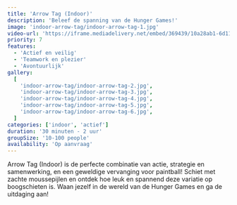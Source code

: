 ```yaml
---
title: 'Arrow Tag (Indoor)'
description: 'Beleef de spanning van de Hunger Games!'
image: 'indoor-arrow-tag/indoor-arrow-tag-1.jpg'
video-url: 'https://iframe.mediadelivery.net/embed/369439/10a28ab1-6d11-4018-96a5-287dc7650b16'
priority: 7
features:
  - 'Actief en veilig'
  - 'Teamwork en plezier'
  - 'Avontuurlijk'
gallery:
  [
    'indoor-arrow-tag/indoor-arrow-tag-2.jpg',
    'indoor-arrow-tag/indoor-arrow-tag-3.jpg',
    'indoor-arrow-tag/indoor-arrow-tag-4.jpg',
    'indoor-arrow-tag/indoor-arrow-tag-5.jpg',
    'indoor-arrow-tag/indoor-arrow-tag-6.jpg',
  ]
categories: ['indoor', 'actief']
duration: '30 minuten - 2 uur'
groupSize: '10-100 people'
availability: 'Op aanvraag'
---
```


Arrow Tag (Indoor) is de perfecte combinatie van actie, strategie en samenwerking, en een geweldige vervanging voor paintball! Schiet met zachte moussepijlen en ontdek hoe leuk en spannend deze variatie op boogschieten is. Waan jezelf in de wereld van de Hunger Games en ga de uitdaging aan!
